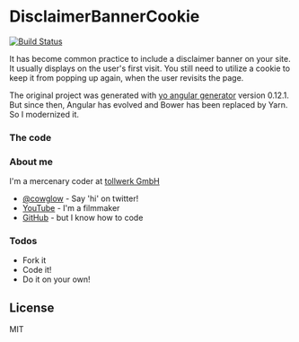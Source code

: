 # DisclaimerBannerCookie

[![Build Status](https://travis-ci.org/cowglow/DisclaimerBannerCookie.svg?branch=master)](https://travis-ci.org/cowglow/DisclaimerBannerCookie)

It has become common practice to include a disclaimer banner on your site. It usually displays on the user's first visit.
You still need to utilize a cookie to keep it from popping up again, when the user revisits the page.

The original project was generated with [yo angular generator](https://github.com/yeoman/generator-angular)
version 0.12.1. But since then, Angular has evolved and Bower has been replaced by Yarn. So I modernized it.

### The code

### About me

I'm a mercenary coder at [tollwerk GmbH](https://github.com/tollwerk)

* [@cowglow](https://twitter.com/cowglow) - Say 'hi' on twitter!
* [YouTube](https://youtube.com/c/cowglow) - I'm a filmmaker
* [GitHub](https://github.com/cowglow) - but I know how to code


### Todos

 - Fork it
 - Code it!
 - Do it on your own!

License
----

MIT